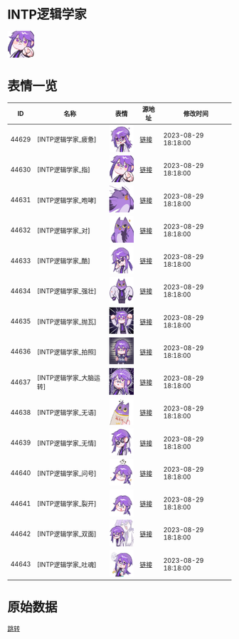 # INTP逻辑学家

<img src="./cover.png" height="60" alt="cover" />

# 表情一览

|ID|名称|表情|源地址|修改时间|
|----|----|----|----|----|
|44629|[INTP逻辑学家_疲惫]|<img src="./pic/044629_%5BINTP逻辑学家_疲惫%5D.png" height="60" alt="疲惫"/>|[链接](https://i0.hdslb.com/bfs/garb/d843d5f0eea26a20946df0ae0cf35851b561a309.png)|2023-08-29 18:18:00|
|44630|[INTP逻辑学家_指]|<img src="./pic/044630_%5BINTP逻辑学家_指%5D.png" height="60" alt="指"/>|[链接](https://i0.hdslb.com/bfs/garb/ebfd7383ab1f67effe1e7a35074e8dc6a945abd7.png)|2023-08-29 18:18:00|
|44631|[INTP逻辑学家_咆哮]|<img src="./pic/044631_%5BINTP逻辑学家_咆哮%5D.png" height="60" alt="咆哮"/>|[链接](https://i0.hdslb.com/bfs/garb/f07a6b80dd380a39a0b6e3d0eb77d956ae890f92.png)|2023-08-29 18:18:00|
|44632|[INTP逻辑学家_对]|<img src="./pic/044632_%5BINTP逻辑学家_对%5D.png" height="60" alt="对"/>|[链接](https://i0.hdslb.com/bfs/garb/e518d785bc4458a0dca4358c02dd956e79cd9a46.png)|2023-08-29 18:18:00|
|44633|[INTP逻辑学家_酷]|<img src="./pic/044633_%5BINTP逻辑学家_酷%5D.png" height="60" alt="酷"/>|[链接](https://i0.hdslb.com/bfs/garb/a13d996de4099c686d5b6c1a351009abd54f3c63.png)|2023-08-29 18:18:00|
|44634|[INTP逻辑学家_强壮]|<img src="./pic/044634_%5BINTP逻辑学家_强壮%5D.png" height="60" alt="强壮"/>|[链接](https://i0.hdslb.com/bfs/garb/b471440bd2d813a1ddb4bab27311c74d9178e1ef.png)|2023-08-29 18:18:00|
|44635|[INTP逻辑学家_抛瓦]|<img src="./pic/044635_%5BINTP逻辑学家_抛瓦%5D.png" height="60" alt="抛瓦"/>|[链接](https://i0.hdslb.com/bfs/garb/c44e7a22dde330a09e8f0760f406be5d232e6f72.png)|2023-08-29 18:18:00|
|44636|[INTP逻辑学家_拍照]|<img src="./pic/044636_%5BINTP逻辑学家_拍照%5D.png" height="60" alt="拍照"/>|[链接](https://i0.hdslb.com/bfs/garb/75690560f5de7c04740dce65da89159da1d5d9f0.png)|2023-08-29 18:18:00|
|44637|[INTP逻辑学家_大脑运转]|<img src="./pic/044637_%5BINTP逻辑学家_大脑运转%5D.png" height="60" alt="大脑运转"/>|[链接](https://i0.hdslb.com/bfs/garb/7f3f72d126afcc37722bfe886e640a6d3a7e8fcf.png)|2023-08-29 18:18:00|
|44638|[INTP逻辑学家_无语]|<img src="./pic/044638_%5BINTP逻辑学家_无语%5D.png" height="60" alt="无语"/>|[链接](https://i0.hdslb.com/bfs/garb/c334a71c32101b38dd29dfe390ba0e2aaaf7a577.png)|2023-08-29 18:18:00|
|44639|[INTP逻辑学家_无情]|<img src="./pic/044639_%5BINTP逻辑学家_无情%5D.png" height="60" alt="无情"/>|[链接](https://i0.hdslb.com/bfs/garb/5bc3d8c01203f2b58e2aee4f02ecd76285c554b9.png)|2023-08-29 18:18:00|
|44640|[INTP逻辑学家_问号]|<img src="./pic/044640_%5BINTP逻辑学家_问号%5D.png" height="60" alt="问号"/>|[链接](https://i0.hdslb.com/bfs/garb/b1b93f9f6f0d5e90105ec52c472ef0f37e118138.png)|2023-08-29 18:18:00|
|44641|[INTP逻辑学家_裂开]|<img src="./pic/044641_%5BINTP逻辑学家_裂开%5D.png" height="60" alt="裂开"/>|[链接](https://i0.hdslb.com/bfs/garb/a5dafe721069994427d331dc1839e2687817780c.png)|2023-08-29 18:18:00|
|44642|[INTP逻辑学家_双面]|<img src="./pic/044642_%5BINTP逻辑学家_双面%5D.png" height="60" alt="双面"/>|[链接](https://i0.hdslb.com/bfs/garb/7e9f45ce98060730be38ce02356624883b8afa5b.png)|2023-08-29 18:18:00|
|44643|[INTP逻辑学家_吐魂]|<img src="./pic/044643_%5BINTP逻辑学家_吐魂%5D.png" height="60" alt="吐魂"/>|[链接](https://i0.hdslb.com/bfs/garb/adf5736a9c441d0772fd41e8e607b453ecdfa364.png)|2023-08-29 18:18:00|

# 原始数据

[跳转](./raw.json)

